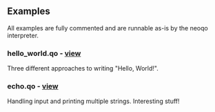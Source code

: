 ## Examples
All examples are fully commented and are runnable as-is by the neoqo interpreter.

### hello_world.qo *-* [view](hello_world.md)
Three different approaches to writing "Hello, World!".

### echo.qo *-* [view](hello_world.qo)
Handling input and printing multiple strings. Interesting stuff!
